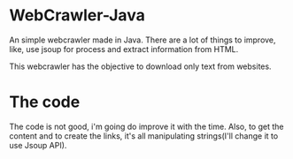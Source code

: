 # WebCrawler-Java
An simple webcrawler made in Java. There are a lot of things to improve, like, use jsoup for process and extract information from HTML.

This webcrawler has the objective to download only text from websites.


# The code
The code is not good, i'm going do improve it with the time. Also, to get the content and to create the links, it's all manipulating strings(I'll change it to use Jsoup API).
